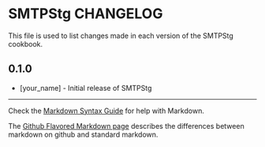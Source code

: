 SMTPStg CHANGELOG
=================

This file is used to list changes made in each version of the SMTPStg cookbook.

0.1.0
-----
- [your_name] - Initial release of SMTPStg

- - -
Check the [Markdown Syntax Guide](http://daringfireball.net/projects/markdown/syntax) for help with Markdown.

The [Github Flavored Markdown page](http://github.github.com/github-flavored-markdown/) describes the differences between markdown on github and standard markdown.
